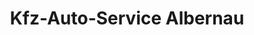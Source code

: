 ---
title: "Kfz-Auto-Service Albernau"
url: /zschorlau/kfz-auto-service-albernau/
shop: Autowerkstatt
---